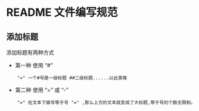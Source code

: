 # README 文件编写规范

## 添加标题
添加标题有两种方式 
  * 第一种 使用 “#” <br>
  ```
      "=" 一个#号是一级标题 ##二级标题......以此类推
  ```
  * 第二种 使用 “=” 或 “-” <br>
  ```
      "=" 在文本下面写等于号 "=" ,那么上方的文本就变成了大标题,等于号的个数无限制。
  ```
